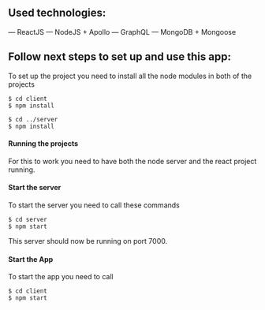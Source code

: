 ## Used technologies:
— ReactJS
— NodeJS + Apollo
— GraphQL
— MongoDB + Mongoose
## Follow next steps to set up and use this app: 
To set up the project you need to install all the node modules in both of the projects
```
$ cd client
$ npm install
```
```
$ cd ../server
$ npm install
```
#### Running the projects
For this to work you need to have both the node server and the react project running.

#### Start the server
To start the server you need to call these commands
```
$ cd server
$ npm start
```
This server should now be running on port 7000. 
#### Start the App
To start the app you need to call
```
$ cd client
$ npm start
```
